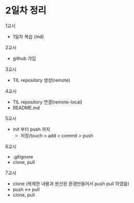 # 2일차 정리

1교시 

-  1일차 복습 (md)

2교시  

- github 가입

3교시 

- TIL repository 생성(remote)

4교시

- TIL repository 연결(remote-local)
- README.md

5교시 

- init 부터 push 까지
  - 저장/touch > add > commit > push

6교시

  - .gitignore
  - clone, pull

7교시
   - clone (복제한 내용과 분산된 환경만들어서 push pull 하였음)
   - push <-> pull
   - clone, pull